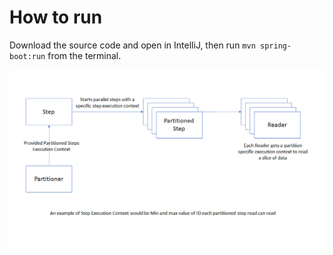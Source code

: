 # How to run
Download the source code and open in IntelliJ, then run `mvn spring-boot:run` from the terminal. 

![Spring Batch Parallel Processing @high-level](https://github.com/sudo-p/SpringBatchPartitionedJobSample/blob/master/SpringBatchParallelProcessing1.png)
